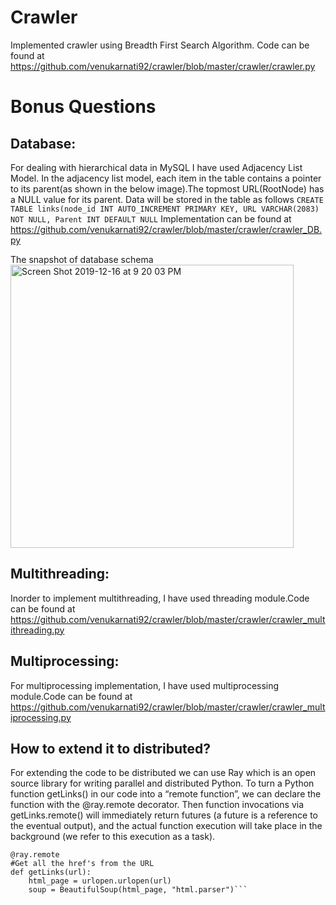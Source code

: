 # Crawler
Implemented crawler using Breadth First Search Algorithm. Code can be found at https://github.com/venukarnati92/crawler/blob/master/crawler/crawler.py

# Bonus Questions

## Database:
For dealing with hierarchical data in MySQL I have used Adjacency List Model.
In the adjacency list model, each item in the table contains a pointer to its parent(as shown in the below image).The topmost URL(RootNode) has a NULL value for its parent.
Data will be stored in the table as follows
```CREATE TABLE links(node_id INT AUTO_INCREMENT PRIMARY KEY, URL VARCHAR(2083) NOT NULL, Parent INT DEFAULT NULL```
Implementation can be found at https://github.com/venukarnati92/crawler/blob/master/crawler/crawler_DB.py

The snapshot of database schema 
<img width="453" alt="Screen Shot 2019-12-16 at 9 20 03 PM" src="https://user-images.githubusercontent.com/22748497/70969943-fb5f7b80-2051-11ea-8076-0dc8f328e30c.png">

## Multithreading:
Inorder to implement multithreading, I have used threading module.Code can be found at https://github.com/venukarnati92/crawler/blob/master/crawler/crawler_multithreading.py

## Multiprocessing:

For multiprocessing implementation, I have used multiprocessing module.Code can be found at
https://github.com/venukarnati92/crawler/blob/master/crawler/crawler_multiprocessing.py

## How to extend it to distributed?

For extending the code to be distributed we can use Ray which is an open source library for writing parallel and distributed Python.
To turn a Python function getLinks() in our code into a “remote function”, we can declare the function with the @ray.remote decorator. Then function invocations via getLinks.remote() will immediately return futures (a future is a reference to the eventual output), and the actual function execution will take place in the background (we refer to this execution as a task).
```
@ray.remote
#Get all the href's from the URL
def getLinks(url):
    html_page = urlopen.urlopen(url)
    soup = BeautifulSoup(html_page, "html.parser")```
